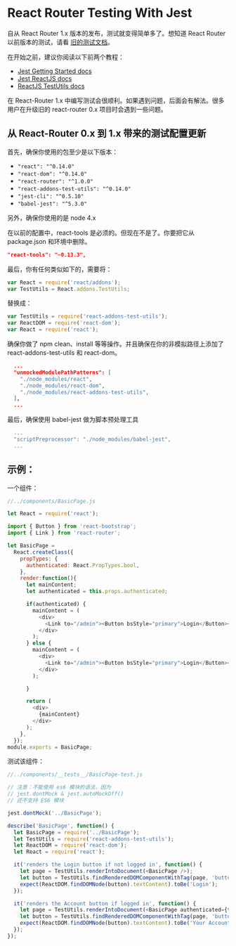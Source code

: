 React Router Testing With Jest
====================
自从 React Router 1.x 版本的发布，测试就变得简单多了。想知道 React Router 以前版本的测试，请看 [旧的测试文档](https://github.com/rackt/react-router/blob/57543eb41ce45b994a29792d77c86cc10b51eac9/docs/guides/testing.md)。

在开始之前，建议你阅读以下前两个教程：
- [Jest Getting Started docs](https://facebook.github.io/jest/docs/getting-started.html)
- [Jest ReactJS docs](https://facebook.github.io/jest/docs/tutorial-react.html)
- [ReactJS TestUtils docs](https://facebook.github.io/react/docs/test-utils.html)

在 React-Router 1.x 中编写测试会很顺利。如果遇到问题，后面会有解法。很多用户在升级旧的 react-router 0.x 项目时会遇到一些问题。

从 React-Router 0.x 到 1.x 带来的测试配置更新
----------------------------------------------
首先，确保你使用的包至少是以下版本：
- `"react": "^0.14.0"`
- `"react-dom": "^0.14.0"`
- `"react-router": "^1.0.0"`
- `"react-addons-test-utils": "^0.14.0"`
- `"jest-cli": "^0.5.10"`
- `"babel-jest": "^5.3.0"`

另外，确保你使用的是 node 4.x

在以前的配置中，react-tools 是必须的。但现在不是了。你要把它从 package.json 和环境中删除。

```json
"react-tools": "~0.13.3",
```

最后，你有任何类似如下的，需要将：

```js
var React = require('react/addons');
var TestUtils = React.addons.TestUtils;
```

替换成：

```js
var TestUtils = require('react-addons-test-utils');
var ReactDOM = require('react-dom');
var React = require('react');
```

确保你做了 npm clean、install 等等操作。并且确保在你的非模拟路径上添加了 react-addons-test-utils 和 react-dom。

```json
  ...
  "unmockedModulePathPatterns": [
    "./node_modules/react",
    "./node_modules/react-dom",
    "./node_modules/react-addons-test-utils",
  ],
  ...

```

最后，确保使用 babel-jest 做为脚本预处理工具

```js
  ...
  "scriptPreprocessor": "./node_modules/babel-jest",
  ...
```


示例：
----------------------------------------------
一个组件：
```js
//../components/BasicPage.js

let React = require('react');

import { Button } from 'react-bootstrap';
import { Link } from 'react-router';

let BasicPage =
  React.createClass({
    propTypes: {
      authenticated: React.PropTypes.bool,
    },
    render:function(){
      let mainContent;
      let authenticated = this.props.authenticated;

      if(authenticated) {
        mainContent = (
          <div>
            <Link to="/admin"><Button bsStyle="primary">Login</Button></Link>
          </div>
        );
      } else {
        mainContent = (
          <div>
            <Link to="/admin"><Button bsStyle="primary">Login</Button></Link>
          </div>
        );

      }

      return (
        <div>
          {mainContent}
        </div>
      );
    },
  });
module.exports = BasicPage;
```

测试该组件：
```js
//../components/__tests__/BasicPage-test.js

// 注意：不能使用 es6 模块的语法，因为
// jest.dontMock & jest.autoMockOff()
// 还不支持 ES6 模块

jest.dontMock('../BasicPage');

describe('BasicPage', function() {
  let BasicPage = require('../BasicPage');
  let TestUtils = require('react-addons-test-utils');
  let ReactDOM = require('react-dom');
  let React = require('react');

  it('renders the Login button if not logged in', function() {
    let page = TestUtils.renderIntoDocument(<BasicPage />);
    let button = TestUtils.findRenderedDOMComponentWithTag(page, 'button');
    expect(ReactDOM.findDOMNode(button).textContent).toBe('Login');
  });

  it('renders the Account button if logged in', function() {
    let page = TestUtils.renderIntoDocument(<BasicPage authenticated={true} />);
    let button = TestUtils.findRenderedDOMComponentWithTag(page, 'button');
    expect(ReactDOM.findDOMNode(button).textContent).toBe('Your Account');
  });
});
```
